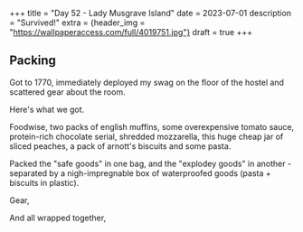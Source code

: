 +++
title = "Day 52 - Lady Musgrave Island"
date = 2023-07-01
description = "Survived!"
extra = {header_img = "https://wallpaperaccess.com/full/4019751.jpg"}
draft = true
+++

## Packing

Got to 1770, immediately deployed my swag on the floor of the hostel and scattered gear about the room.

Here's what we got. 

Foodwise, two packs of english muffins, some overexpensive tomato sauce, protein-rich chocolate serial, shredded mozzarella, this huge cheap jar of sliced peaches, a pack of arnott's biscuits and some pasta. 

Packed the "safe goods" in one bag, and the "explodey goods" in another - separated by a nigh-impregnable box of waterproofed goods (pasta + biscuits in plastic). 

<foods pic>

Gear, 

<gear pic>

And all wrapped together, 

<voila pic>



